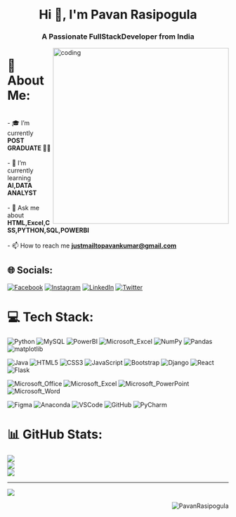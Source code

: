 <p  align="center">
    <img width="80%" align="center" height="1" src="https://drive.google.com/file/d/12QVlVyw9mLWqMAN6wOW4qsqH5pPSiQBf/view?usp=share_link" />
</p>
<h1 align="center">Hi 👋, I'm Pavan Rasipogula</h1>
<h3 align="center">A Passionate FullStackDeveloper from India</h3>

<img align="right" alt="coding" width="400" src="https://user-images.githubusercontent.com/55389276/140866485-8fb1c876-9a8f-4d6a-98dc-08c4981eaf70.gif">

# 💫 About Me:
<br>- 🎓  I’m currently **POST GRADUATE 👨‍🎓**<br><br>- 🌱 I’m currently learning **AI,DATA ANALYST**<br><br>- 💬 Ask me about **HTML,Excel,CSS,PYTHON,SQL,POWERBI**<br><br>- 📫 How to reach me **justmailtopavankumar@gmail.com**


## 🌐 Socials:
[![Facebook](https://img.shields.io/badge/Facebook-%231877F2.svg?logo=Facebook&logoColor=white)](https://facebook.com/rasipogulapavankumar16) 
[![Instagram](https://img.shields.io/badge/Instagram-%23E4405F.svg?logo=Instagram&logoColor=white)](https://instagram.com/PavanRasipogula) [![LinkedIn](https://img.shields.io/badge/LinkedIn-%230077B5.svg?logo=linkedin&logoColor=white)]([https://linkedin.com/in/PavanRasipogula](https://www.linkedin.com/in/pavanrasipogula/)) [![Twitter](https://img.shields.io/badge/Twitter-%231DA1F2.svg?logo=Twitter&logoColor=white)](https://twitter.com/PavanRasipogula) 

# 💻 Tech Stack:
![Python](https://img.shields.io/badge/python-3670A0?style=for-the-badge&logo=python&logoColor=ffdd54) 
![MySQL](https://img.shields.io/badge/mysql-%2300f.svg?style=for-the-badge&logo=mysql&logoColor=white) 
![PowerBI](https://img.shields.io/badge/PowerBI-F2C811?style=for-the-badge&logo=Power%20BI&logoColor=white)
![Microsoft_Excel](https://img.shields.io/badge/Microsoft_Excel-217346?style=for-the-badge&logo=microsoft-excel&logoColor=white) 
![NumPy](https://img.shields.io/badge/numpy-%23013243.svg?style=for-the-badge&logo=numpy&logoColor=white) 
![Pandas](https://img.shields.io/badge/pandas-%23150458.svg?style=for-the-badge&logo=pandas&logoColor=white) 	
![matplotlib](https://img.shields.io/badge/matplotlib-%23777BB4.svg?style=for-the-badge&logo=matplotlib&logoColor=white) 

![Java](https://img.shields.io/badge/java-%23ED8B00.svg?style=for-the-badge&logo=java&logoColor=white) 
![HTML5](https://img.shields.io/badge/html5-%23E34F26.svg?style=for-the-badge&logo=html5&logoColor=white) 
![CSS3](https://img.shields.io/badge/css3-%231572B6.svg?style=for-the-badge&logo=css3&logoColor=white) 
![JavaScript](https://img.shields.io/badge/javascript-%23323330.svg?style=for-the-badge&logo=javascript&logoColor=%23F7DF1E) 
![Bootstrap](https://img.shields.io/badge/bootstrap-%23563D7C.svg?style=for-the-badge&logo=bootstrap&logoColor=white) 
![Django](https://img.shields.io/badge/django-%23092E20.svg?style=for-the-badge&logo=django&logoColor=white) 
![React](https://img.shields.io/badge/react-%2320232a.svg?style=for-the-badge&logo=react&logoColor=%2361DAFB) 
![Flask](https://img.shields.io/badge/Flask-000000?style=for-the-badge&logo=flask&logoColor=white) 


![Microsoft_Office](https://img.shields.io/badge/Microsoft_Office-D83B01?style=for-the-badge&logo=microsoft-office&logoColor=white) 
![Microsoft_Excel](https://img.shields.io/badge/Microsoft_Excel-217346?style=for-the-badge&logo=microsoft-excel&logoColor=white) 
![Microsoft_PowerPoint](https://img.shields.io/badge/Microsoft_PowerPoint-B7472A?style=for-the-badge&logo=microsoft-powerpoint&logoColor=white) 
![Microsoft_Word](https://img.shields.io/badge/Microsoft_Word-2B579A?style=for-the-badge&logo=microsoft-word&logoColor=white) 



![Figma](https://img.shields.io/badge/figma-%23F24E1E.svg?style=for-the-badge&logo=figma&logoColor=white) 
![Anaconda](https://img.shields.io/badge/Anaconda-%2344A833.svg?style=for-the-badge&logo=anaconda&logoColor=white) 
![VSCode](https://img.shields.io/badge/VSCode-0078D4?style=for-the-badge&logo=visual%20studio%20code&logoColor=white) 
![GitHub](https://img.shields.io/badge/GitHub-100000?style=for-the-badge&logo=github&logoColor=white) 
![PyCharm](https://img.shields.io/badge/PyCharm-000000.svg?&style=for-the-badge&logo=PyCharm&logoColor=white) 



# 📊 GitHub Stats:
![](https://github-readme-stats.vercel.app/api?username=PavanRasipogula&theme=radical&hide_border=false&include_all_commits=false&count_private=false)<br/>
![](https://github-readme-streak-stats.herokuapp.com/?user=PavanRasipogula&theme=radical&hide_border=false)<br/>
![](https://github-readme-stats.vercel.app/api/top-langs/?username=PavanRasipogula&theme=radical&hide_border=false&include_all_commits=false&count_private=false&layout=compact)

---
[![](https://visitcount.itsvg.in/api?id=PavanRasipogula&icon=5&color=1)](https://visitcount.itsvg.in)



<p align="right"> <img src="https://komarev.com/ghpvc/?username=PavanRasipogula&label=Profile%20views&color=0e75b6&style=flat" alt="PavanRasipogula" /></p>
